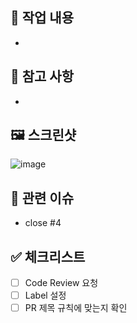 ## 🚀 작업 내용

- 

## 📝 참고 사항

- 

## 🖼️ 스크린샷

![image](이미지url)

## 🚨 관련 이슈

- close #4

## ✅ 체크리스트

- [ ] Code Review 요청
- [ ] Label 설정
- [ ] PR 제목 규칙에 맞는지 확인
